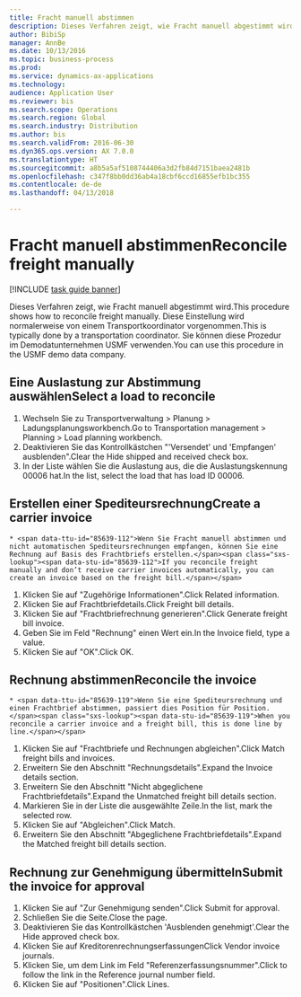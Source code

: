 ```yaml
--- 
title: Fracht manuell abstimmen
description: Dieses Verfahren zeigt, wie Fracht manuell abgestimmt wird.
author: BibiSp
manager: AnnBe
ms.date: 10/13/2016
ms.topic: business-process
ms.prod: 
ms.service: dynamics-ax-applications
ms.technology: 
audience: Application User
ms.reviewer: bis
ms.search.scope: Operations
ms.search.region: Global
ms.search.industry: Distribution
ms.author: bis
ms.search.validFrom: 2016-06-30
ms.dyn365.ops.version: AX 7.0.0
ms.translationtype: HT
ms.sourcegitcommit: a8b5a5af5108744406a3d2fb84d7151baea2481b
ms.openlocfilehash: c347f8bb0dd36ab4a18cbf6ccd16855efb1bc355
ms.contentlocale: de-de
ms.lasthandoff: 04/13/2018

---
```

# <a name="reconcile-freight-manually"></a><span data-ttu-id="85639-103">Fracht manuell abstimmen</span><span class="sxs-lookup"><span data-stu-id="85639-103">Reconcile freight manually</span></span>

[!INCLUDE [task guide banner](../../includes/task-guide-banner.md)]

<span data-ttu-id="85639-104">Dieses Verfahren zeigt, wie Fracht manuell abgestimmt wird.</span><span class="sxs-lookup"><span data-stu-id="85639-104">This procedure shows how to reconcile freight manually.</span></span> <span data-ttu-id="85639-105">Diese Einstellung wird normalerweise von einem Transportkoordinator vorgenommen.</span><span class="sxs-lookup"><span data-stu-id="85639-105">This is typically done by a transportation coordinator.</span></span> <span data-ttu-id="85639-106">Sie können diese Prozedur im Demodatunternehmen USMF verwenden.</span><span class="sxs-lookup"><span data-stu-id="85639-106">You can use this procedure in the USMF demo data company.</span></span>


## <a name="select-a-load-to-reconcile"></a><span data-ttu-id="85639-107">Eine Auslastung zur Abstimmung auswählen</span><span class="sxs-lookup"><span data-stu-id="85639-107">Select a load to reconcile</span></span>
1. <span data-ttu-id="85639-108">Wechseln Sie zu Transportverwaltung > Planung > Ladungsplanungsworkbench.</span><span class="sxs-lookup"><span data-stu-id="85639-108">Go to Transportation management > Planning > Load planning workbench.</span></span>
2. <span data-ttu-id="85639-109">Deaktivieren Sie das Kontrollkästchen "'Versendet' und 'Empfangen' ausblenden".</span><span class="sxs-lookup"><span data-stu-id="85639-109">Clear the Hide shipped and received check box.</span></span> 
3. <span data-ttu-id="85639-110">In der Liste wählen Sie die Auslastung aus, die die Auslastungskennung 00006 hat.</span><span class="sxs-lookup"><span data-stu-id="85639-110">In the list, select the load that has load ID 00006.</span></span>

## <a name="create-a-carrier-invoice"></a><span data-ttu-id="85639-111">Erstellen einer Spediteursrechnung</span><span class="sxs-lookup"><span data-stu-id="85639-111">Create a carrier invoice</span></span>
    * <span data-ttu-id="85639-112">Wenn Sie Fracht manuell abstimmen und nicht automatischen Spediteursrechnungen empfangen, können Sie eine Rechnung auf Basis des Frachtbriefs erstellen.</span><span class="sxs-lookup"><span data-stu-id="85639-112">If you reconcile freight manually and don’t receive carrier invoices automatically, you can create an invoice based on the freight bill.</span></span>  
1. <span data-ttu-id="85639-113">Klicken Sie auf "Zugehörige Informationen".</span><span class="sxs-lookup"><span data-stu-id="85639-113">Click Related information.</span></span>
2. <span data-ttu-id="85639-114">Klicken Sie auf Frachtbriefdetails.</span><span class="sxs-lookup"><span data-stu-id="85639-114">Click Freight bill details.</span></span>
3. <span data-ttu-id="85639-115">Klicken Sie auf "Frachtbriefrechnung generieren".</span><span class="sxs-lookup"><span data-stu-id="85639-115">Click Generate freight bill invoice.</span></span>
4. <span data-ttu-id="85639-116">Geben Sie im Feld "Rechnung" einen Wert ein.</span><span class="sxs-lookup"><span data-stu-id="85639-116">In the Invoice field, type a value.</span></span>
5. <span data-ttu-id="85639-117">Klicken Sie auf "OK".</span><span class="sxs-lookup"><span data-stu-id="85639-117">Click OK.</span></span>

## <a name="reconcile-the-invoice"></a><span data-ttu-id="85639-118">Rechnung abstimmen</span><span class="sxs-lookup"><span data-stu-id="85639-118">Reconcile the invoice</span></span>
    * <span data-ttu-id="85639-119">Wenn Sie eine Spediteursrechnung und einen Frachtbrief abstimmen, passiert dies Position für Position.</span><span class="sxs-lookup"><span data-stu-id="85639-119">When you reconcile a carrier invoice and a freight bill, this is done line by line.</span></span>  
1. <span data-ttu-id="85639-120">Klicken Sie auf "Frachtbriefe und Rechnungen abgleichen".</span><span class="sxs-lookup"><span data-stu-id="85639-120">Click Match freight bills and invoices.</span></span>
2. <span data-ttu-id="85639-121">Erweitern Sie den Abschnitt "Rechnungsdetails".</span><span class="sxs-lookup"><span data-stu-id="85639-121">Expand the Invoice details section.</span></span>
3. <span data-ttu-id="85639-122">Erweitern Sie den Abschnitt "Nicht abgeglichene Frachtbriefdetails".</span><span class="sxs-lookup"><span data-stu-id="85639-122">Expand the Unmatched freight bill details section.</span></span>
4. <span data-ttu-id="85639-123">Markieren Sie in der Liste die ausgewählte Zeile.</span><span class="sxs-lookup"><span data-stu-id="85639-123">In the list, mark the selected row.</span></span>
5. <span data-ttu-id="85639-124">Klicken Sie auf "Abgleichen".</span><span class="sxs-lookup"><span data-stu-id="85639-124">Click Match.</span></span>
6. <span data-ttu-id="85639-125">Erweitern Sie den Abschnitt "Abgeglichene Frachtbriefdetails".</span><span class="sxs-lookup"><span data-stu-id="85639-125">Expand the Matched freight bill details section.</span></span>

## <a name="submit-the-invoice-for-approval"></a><span data-ttu-id="85639-126">Rechnung zur Genehmigung übermitteln</span><span class="sxs-lookup"><span data-stu-id="85639-126">Submit the invoice for approval</span></span>
1. <span data-ttu-id="85639-127">Klicken Sie auf "Zur Genehmigung senden".</span><span class="sxs-lookup"><span data-stu-id="85639-127">Click Submit for approval.</span></span>
2. <span data-ttu-id="85639-128">Schließen Sie die Seite.</span><span class="sxs-lookup"><span data-stu-id="85639-128">Close the page.</span></span>
3. <span data-ttu-id="85639-129">Deaktivieren Sie das Kontrollkästchen 'Ausblenden genehmigt'.</span><span class="sxs-lookup"><span data-stu-id="85639-129">Clear the Hide approved check box.</span></span> 
4. <span data-ttu-id="85639-130">Klicken Sie auf Kreditorenrechnungserfassungen</span><span class="sxs-lookup"><span data-stu-id="85639-130">Click Vendor invoice journals.</span></span>
5. <span data-ttu-id="85639-131">Klicken Sie, um dem Link im Feld "Referenzerfassungsnummer".</span><span class="sxs-lookup"><span data-stu-id="85639-131">Click to follow the link in the Reference journal number field.</span></span>
6. <span data-ttu-id="85639-132">Klicken Sie auf "Positionen".</span><span class="sxs-lookup"><span data-stu-id="85639-132">Click Lines.</span></span>


